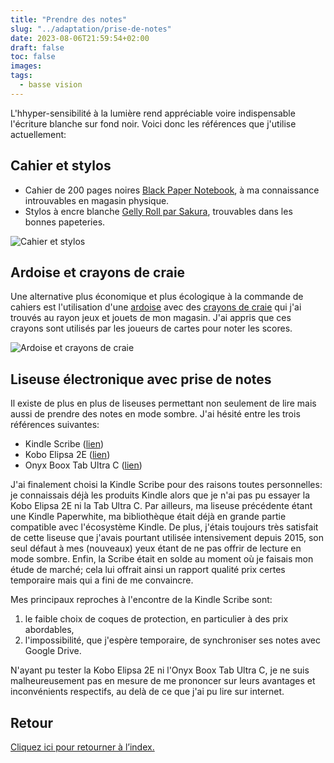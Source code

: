 ```yaml
---
title: "Prendre des notes"
slug: "../adaptation/prise-de-notes"
date: 2023-08-06T21:59:54+02:00
draft: false
toc: false
images:
tags:
  - basse vision
---
```

L'hhyper-sensibilité à la lumière rend appréciable voire indispensable l'écriture blanche sur fond noir. Voici donc les références que j'utilise actuellement:

## Cahier et stylos
- Cahier de 200 pages noires [Black Paper Notebook](https://www.amazon.fr/dp/B0C1HWZ7N1), à ma connaissance introuvables en magasin physique.
- Stylos à encre blanche [Gelly Roll par Sakura](https://www.amazon.fr/dp/B07DN9KRCJ), trouvables dans les bonnes papeteries.

![Cahier et stylos](/vision/notebook-pens.png)


## Ardoise et crayons de craie
Une alternative plus économique et plus écologique à la commande de cahiers est l'utilisation d'une [ardoise](https://www.jumbo.ch/fr/sejour-eclairage/accessoires-d-interieur/panneaux-d-affichage-tapis/ardoise-murale-woody/p/5996775) avec des [crayons de craie](https://www.jumbo.ch/fr/sejour-eclairage/papeterie/fournituresappareils-de-bureau/divers/3-craies-pour-jeux-de-carte/p/4210167) qui j'ai trouvés au rayon jeux et jouets de mon magasin. J'ai appris que ces crayons sont utilisés par les joueurs de cartes pour noter les scores.

![Ardoise et crayons de craie](/vision/chalkboard-pens.png)


## Liseuse électronique avec prise de notes
Il existe de plus en plus de liseuses permettant non seulement de lire mais aussi de prendre des notes en mode sombre. J'ai hésité entre les trois références suivantes:
- Kindle Scribe ([lien](https://www.amazon.fr/dp/B09BSQ365J))
- Kobo Elipsa 2E ([lien](https://www.kobo.com/media-hub/kobo-elipsa-2e))
- Onyx Boox Tab Ultra C ([lien](https://onyxboox.com/boox_tabultrac))

J'ai finalement choisi la Kindle Scribe pour des raisons toutes personnelles: je connaissais déjà les produits Kindle alors que je n'ai pas pu essayer la Kobo Elipsa 2E ni la Tab Ultra C. Par ailleurs, ma liseuse précédente étant une Kindle Paperwhite, ma bibliothèque était déjà en grande partie compatible avec l'écosystème Kindle. De plus, j'étais toujours très satisfait de cette liseuse que j'avais pourtant utilisée intensivement depuis 2015, son seul défaut à mes (nouveaux) yeux étant de ne pas offrir de lecture en mode sombre. Enfin, la Scribe était en solde au moment où je faisais mon étude de marché; cela lui offrait ainsi un rapport qualité prix certes temporaire mais qui a fini de me convaincre.

Mes principaux reproches à l'encontre de la Kindle Scribe sont:
1. le faible choix de coques de protection, en particulier à des prix abordables,
2. l'impossibilité, que j'espère temporaire, de synchroniser ses notes avec Google Drive.

N'ayant pu tester la Kobo Elipsa 2E ni l'Onyx Boox Tab Ultra C, je ne suis malheureusement pas en mesure de me prononcer sur leurs avantages et inconvénients respectifs, au delà de ce que j'ai pu lire sur internet.

## Retour
[Cliquez ici pour retourner à l’index.](..)

